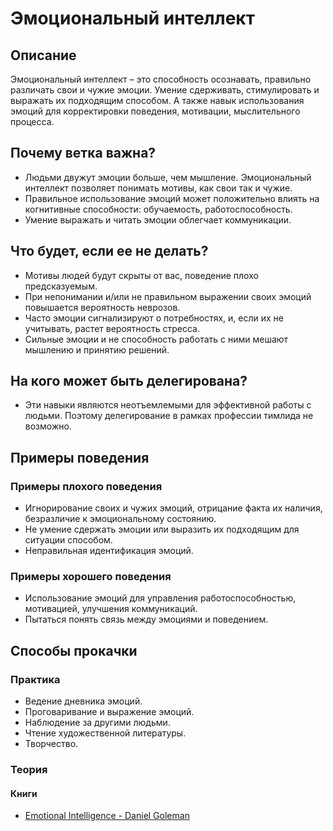 # Эмоциональный интеллект
## Описание
Эмоциональный интеллект – это способность осознавать, правильно различать свои и чужие эмоции. Умение сдерживать, стимулировать и выражать их подходящим способом. А также навык использования эмоций для корректировки поведения, мотивации, мыслительного процесса.

## Почему ветка важна?
- Людьми двужут эмоции больше, чем мышление. Эмоциональный интеллект позволяет понимать мотивы, как свои так и чужие.
- Правильное использование эмоций может положительно влиять на когнитивные способности: обучаемость, работоспособность.
- Умение выражать и читать эмоции облегчает коммуникации.

## Что будет, если ее не делать?
- Мотивы людей будут скрыты от вас, поведение плохо предсказуемым.
- При непонимании и/или не правильном выражении своих эмоций повышается вероятность неврозов.
- Часто эмоции сигнализируют о потребностях, и, если их не учитывать, растет вероятность стресса.
- Сильные эмоции и не способность работать с ними мешают мышлению и принятию решений.

## На кого может быть делегирована?
- Эти навыки являются неотъемлемыми для эффективной работы с людьми. Поэтому делегирование в рамках профессии тимлида не возможно.

## Примеры поведения
### Примеры плохого поведения
- Игнорирование своих и чужих эмоций, отрицание факта их наличия, безразличие к эмоциональному состоянию.
- Не умение сдержать эмоции или выразить их подходящим для ситуации способом.
- Неправильная идентификация эмоций.

### Примеры хорошего поведения
- Использование эмоций для управления работоспособностью, мотивацией, улучшения коммуникаций.
- Пытаться понять связь между эмоциями и поведением.

## Способы прокачки
### Практика
- Ведение дневника эмоций. 
- Проговаривание и выражение эмоций. 
- Наблюдение за другими людьми. 
- Чтение художественной литературы. 
- Творчество.

### Теория
#### Книги
- [Emotional Intelligence - Daniel Goleman](https://www.amazon.com/Emotional-Intelligence-10th-Anniversary-Matter/dp/055380491X/)

